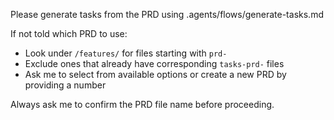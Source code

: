 Please generate tasks from the PRD using .agents/flows/generate-tasks.md

If not told which PRD to use:

- Look under `/features/` for files starting with `prd-`
- Exclude ones that already have corresponding `tasks-prd-` files
- Ask me to select from available options or create a new PRD by providing a number

Always ask me to confirm the PRD file name before proceeding.
